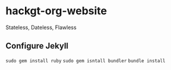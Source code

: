 # hackgt-org-website
Stateless, Dateless, Flawless

## Configure Jekyll
`sudo gem install ruby`
`sudo gem isntall bundler`
`bundle install`
